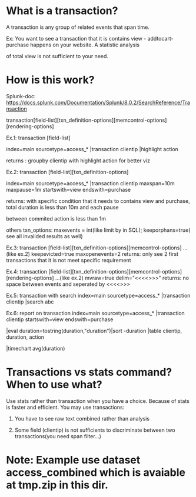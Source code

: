 # What is a transaction?
A transaction is any group of related events that span time. 

Ex: You want to see a transaction that it is contains view - addtocart- purchase happens on your website. A statistic analysis

of total view is not sufficient to your need.

# How is this work?
Splunk-doc: https://docs.splunk.com/Documentation/Splunk/8.0.2/SearchReference/Transaction

transaction[field-list][txn_definition-options][memcontrol-options][rendering-options]

Ex.1: transaction [field-list]

index=main sourcetype=access_* |transaction clientip |highlight action

returns : groupby clientip with highlight action for better viz

Ex.2: transaction [field-list][txn_definition-options]

index=main sourcetype=access_* |transaction clientip maxspan=10m maxpause=1m startswith=view endswith=purchase

returns: with specific condition that it needs to contains view and purchase, total duration is less than 10m and each pause

between commited action is less than 1m

others txn_options: maxevents = int(like limit by in SQL); keeporphans=true( see all invalided results as well)

Ex.3: transaction [field-list][txn_definition-options][memcontrol-options]
...(like ex.2) keepevicted=true maxopenevents=2
returns: only see 2 first transactions that it is not meet specific requirement

Ex.4: transaction [field-list][txn_definition-options][memcontrol-options][rendering-options]
...(like ex.2) mvraw=true delim="<<<<>>>"
returns: no space between events and seperated by <<<<>>>

Ex.5: transaction with search
index=main sourcetype=access_* |transaction clientip |search abc

Ex.6: report on transaction
index=main sourcetype=access_* |transaction clientip startswith=view endswith=purchase 

|eval duration=tostring(duration,"duration")|sort -duration |table clientip, duration, action

|timechart avg(duration)

# Transactions vs stats command? When to use what?
Use stats rather than transaction when you have a choice. Because of stats is faster and efficient. You may use transactions:

1. You have to see raw text combined rather than analysis 

2. Some field (clientip) is not sufficients to discriminate between two transactions(you need span filter...)

# Note: Example use dataset access_combined which is avaiable at tmp.zip in this dir.
